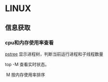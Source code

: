 # LINUX

## 信息获取

### cpu和内存使用率查看

  [pstree](https://wangchujiang.com/linux-command/c/pstree.html) 显示进程树，判断当前运行进程和子线程数量

  top -M 查看实时状态。

​    M  按内存使用率排序